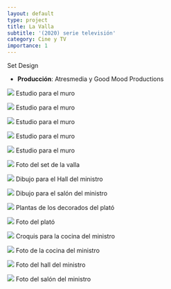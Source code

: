 ```yaml
---
layout: default
type: project
title: La Valla
subtitle: '(2020) serie televisión'
category: Cine y TV
importance: 1
---
```


Set Design

- **Producción**: Atresmedia y Good Mood Productions


![](01.jpg)
Estudio para el muro

![](02.jpg)
Estudio para el muro

![](03.jpg)
Estudio para el muro

![](04.jpg)
Estudio para el muro

![](05.jpg)
Estudio para el muro

![](06.jpg)
Foto del set de la valla

![](07.jpg)
Dibujo para el Hall del ministro

![](08.jpg)
Dibujo para el salón del ministro

![](09.jpg)
Plantas de los decorados del plató

![](10.jpg)
Foto del plató

![](12.jpg)
Croquis para la cocina del ministro

![](13.png)
Foto de la cocina del ministro

![](14.jpg)
Foto del hall del ministro

![](15.jpg)
Foto del salón del ministro
